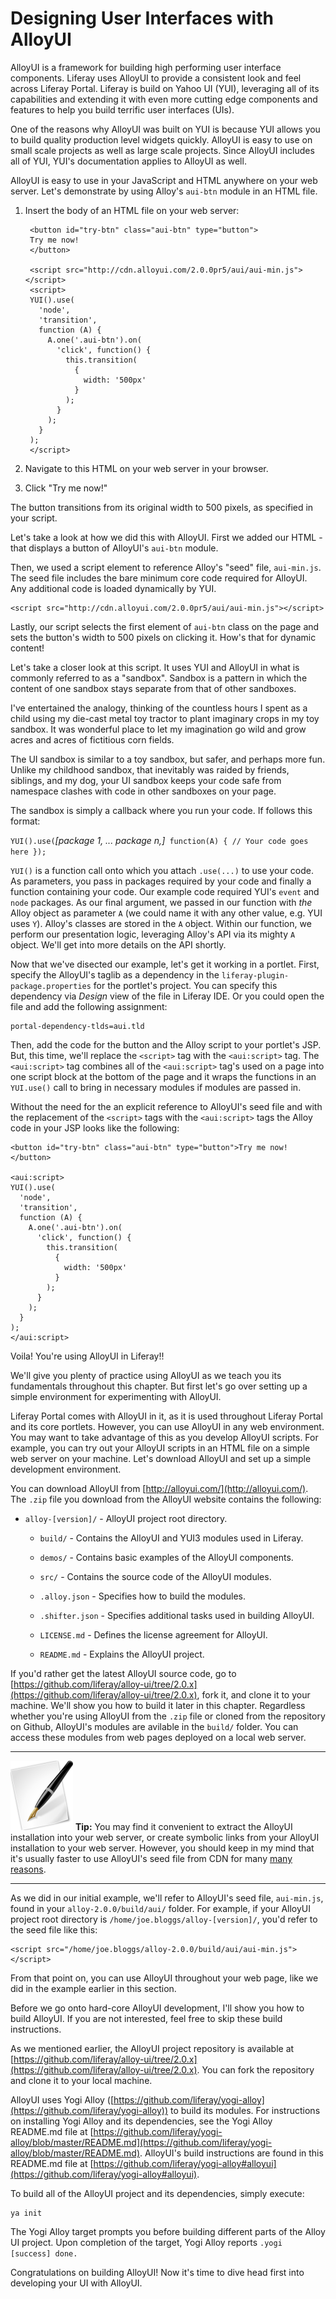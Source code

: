 # Designing User Interfaces with AlloyUI

AlloyUI is a framework for building high performing user interface components.
Liferay uses AlloyUI to provide a consistent look and feel across Liferay
Portal. Liferay is build on Yahoo UI (YUI), leveraging all of its capabilities
and extending it with even more cutting edge components and features to help you
build terrific user interfaces (UIs).

One of the reasons why AlloyUI was built on YUI is because YUI allows you to
build quality production level widgets quickly. AlloyUI is easy to use on small
scale projects as well as large scale projects. Since AlloyUI includes all of
YUI, YUI's documentation applies to AlloyUI as well.

<!-- TODO List what we'll cover in this chapter

- Introduce AlloyUI
- Using AlloyUI - demonstrate using Alloy in HTML/JavaScript and within a JSP
in Liferay Portal
- Using AlloyUI taglibs
- AlloyUI's extensions to the YUI language
- Working with the AlloyUI project - describes the project files and how to
build it.
- Creating your own AlloyUI module and components

-->

AlloyUI is easy to use in your JavaScript and HTML anywhere on your web server.
Let's demonstrate by using Alloy's `aui-btn` module in an HTML file.

1. Insert the body of an HTML file on your web server:

        <button id="try-btn" class="aui-btn" type="button">
        Try me now!
        </button>

        <script src="http://cdn.alloyui.com/2.0.0pr5/aui/aui-min.js"></script>
        <script>
        YUI().use(
          'node',
          'transition',
          function (A) {
            A.one('.aui-btn').on(
              'click', function() {
                this.transition(
                  {
                    width: '500px'
                  }
                );
              }
            );
          }
        );
        </script>

2. Navigate to this HTML on your web server in your browser.
3. Click "Try me now!"

The button transitions from its original width to 500 pixels, as specified in
your script.

<!-- TODO Add screenshot of demo -->

Let's take a look at how we did this with AlloyUI. First we added our HTML -
that displays a button of AlloyUI's `aui-btn` module.

Then, we used a script element to reference Alloy's "seed" file, `aui-min.js`.
The seed file includes the bare minimum core code required for AlloyUI. Any
additional code is loaded dynamically by YUI.

    <script src="http://cdn.alloyui.com/2.0.0pr5/aui/aui-min.js"></script>

Lastly, our script selects the first element of `aui-btn` class on the page and
sets the button's width to 500 pixels on clicking it. How's that for dynamic
content!

Let's take a closer look at this script. It uses YUI and AlloyUI in what is
commonly referred to as a "sandbox". Sandbox is a pattern in which the content
of one sandbox stays separate from that of other sandboxes.

I've entertained the analogy, thinking of the countless hours I spent as a child
using my die-cast metal toy tractor to plant imaginary crops in my toy sandbox.
It was wonderful place to let my imagination go wild and grow acres and acres of
fictitious corn fields.

The UI sandbox is similar to a toy sandbox, but safer, and perhaps more fun.
Unlike my childhood sandbox, that inevitably was raided by friends, siblings,
and my dog, your UI sandbox keeps your code safe from namespace clashes with
code in other sandboxes on your page.

The sandbox is simply a callback where you run your code. If follows this
format:

`YUI().use(`*[package 1, ...  package n,]*` function(A) { // Your code goes here });`

`YUI()` is a function call onto which you attach `.use(...)` to use your code.
As parameters, you pass in packages required by your code and finally a function
containing your code. Our example code required YUI's `event` and `node`
packages. As our final argument, we passed in our function with *the* Alloy
object as parameter `A` (we could name it with any other value, e.g. YUI uses `Y`).
Alloy's classes are stored in the `A` object. Within our function, we perform
our presentation logic, leveraging Alloy's API via its mighty `A` object. We'll
get into more details on the API shortly.

Now that we've disected our example, let's get it working in a portlet.
First, specify the AlloyUI's taglib as a dependency in the
`liferay-plugin-package.properties` for the portlet's project. You can specify
this dependency via *Design* view of the file in Liferay IDE. Or you could open
the file and add the following assignment:

<!-- TODO Add screenshot of Liferay IDE's Design view -->

    portal-dependency-tlds=aui.tld

Then, add the code for the button and the Alloy script to your portlet's JSP.
But, this time, we'll replace the `<script>` tag with the `<aui:script>` tag.
The `<aui:script>` tag combines all of the `<aui:script>` tag's used on a page
into one script block at the bottom of the page and it wraps the functions in an
`YUI.use()` call to bring in necessary modules if modules are passed in.

Without the need for the an explicit reference to AlloyUI's seed file and with
the replacement of the `<script>` tags with the `<aui:script>` tags the Alloy
code in your JSP looks like the following:


    <button id="try-btn" class="aui-btn" type="button">Try me now!</button>

    <aui:script>
    YUI().use(
      'node',
      'transition',
      function (A) {
        A.one('.aui-btn').on(
          'click', function() {
            this.transition(
              {
                width: '500px'
              }
            );
          }
        );
      }
    );
    </aui:script>

Voila! You're using AlloyUI in Liferay!!

We'll give you plenty of practice using AlloyUI as we teach you its
fundamentals throughout this chapter. But first let's go over setting up a
simple environment for experimenting with AlloyUI.

Liferay Portal comes with AlloyUI in it, as it is used throughout Liferay
Portal and its core portlets. However, you can use AlloyUI in any web
environment. You may want to take advantage of this as you develop AlloyUI
scripts. For example, you can try out your AlloyUI scripts in an HTML file on a
simple web server on your machine. Let's download AlloyUI and set up a simple
development environment.

You can download AlloyUI from [http://alloyui.com/](http://alloyui.com/). The
`.zip` file you download from the AlloyUI website contains the following:

- `alloy-[version]/` - AlloyUI project root directory.

    - `build/` - Contains the AlloyUI and YUI3 modules used in Liferay.

    - `demos/` - Contains basic examples of the AlloyUI components.

    - `src/` - Contains the source code of the AlloyUI modules.

    - `.alloy.json` - Specifies how to build the modules.

    - `.shifter.json` - Specifies additional tasks used in building AlloyUI.

    - `LICENSE.md` - Defines the license agreement for AlloyUI.

    - `README.md` - Explains the AlloyUI project.

If you'd rather get the latest AlloyUI source code, go to
[https://github.com/liferay/alloy-ui/tree/2.0.x](https://github.com/liferay/alloy-ui/tree/2.0.x),
fork it, and clone it to your machine. We'll show you how to build it later in
this chapter. Regardless whether you're using AlloyUI from the `.zip` file or
cloned from the repository on Github, AlloyUI's modules are avilable in the
`build/` folder. You can access these modules from web pages deployed on a local
web server.

---

 ![important](../../images/tip-pen-paper.png) **Tip:** You may find it
 convenient to extract the AlloyUI installation into your web server, or
 create symbolic links from your AlloyUI installation to your web server.
 However, you should keep in my mind that it's usually faster to use AlloyUI's
 seed file from CDN for many [many reasons](http://www.liferay.com/web/zeno.rocha/blog/-/blogs/alloyui-and-the-importance-of-cdn).

---

As we did in our initial example, we'll refer to AlloyUI's seed file,
`aui-min.js`, found in your `alloy-2.0.0/build/aui/` folder. For example, if
your AlloyUI project root directory is `/home/joe.bloggs/alloy-[version]/`,
you'd refer to the seed file like this:

    <script src="/home/joe.bloggs/alloy-2.0.0/build/aui/aui-min.js"></script>

From that point on, you can use AlloyUI throughout your web page, like we did
in the example earlier in this section.

Before we go onto hard-core AlloyUI development, I'll show you how to build
AlloyUI. If you are not interested, feel free to skip these build instructions.

As we mentioned earlier, the AlloyUI project repository is available at
[https://github.com/liferay/alloy-ui/tree/2.0.x](https://github.com/liferay/alloy-ui/tree/2.0.x). You
can fork the repository and clone it to your local machine.

AlloyUI uses Yogi Alloy
([https://github.com/liferay/yogi-alloy](https://github.com/liferay/yogi-alloy))
to build its modules. For instructions on installing Yogi Alloy and its
dependencies, see the Yogi Alloy README.md file at
[https://github.com/liferay/yogi-alloy/blob/master/README.md](https://github.com/liferay/yogi-alloy/blob/master/README.md).
AlloyUI's build instructions are found in this README.md file at
[https://github.com/liferay/yogi-alloy#alloyui](https://github.com/liferay/yogi-alloy#alloyui).

To build all of the AlloyUI project and its dependencies, simply execute:

    ya init

The Yogi Alloy target prompts you before building different parts of the Alloy
UI project. Upon completion of the target, Yogi Alloy reports `.yogi [success]
done.`

Congratulations on building AlloyUI! Now it's time to dive head first into
developing your UI with AlloyUI.



